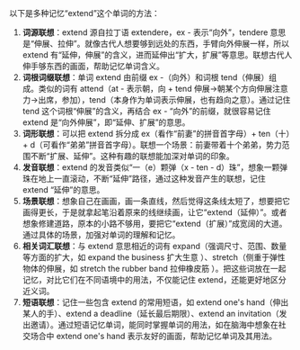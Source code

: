 以下是多种记忆“extend”这个单词的方法：
1. **词源联想**：extend 源自拉丁语 extendere，ex - 表示“向外”，tendere 意思是“伸展、拉伸”。就像古代人想要够到远处的东西，手臂向外伸展一样，所以 extend 有“延伸，伸展”的含义，进而延伸出“扩大，扩展”等意思。联想古代人伸手够东西的画面，帮助记忆单词含义。
2. **词根词缀联想**：单词 extend 由前缀 ex -（向外）和词根 tend（伸展）组成。类似的词有 attend（at - 表示朝，向 + tend 伸展→朝某个方向伸展注意力→出席，参加），tend（本身作为单词表示伸展，也有趋向之意）。通过记住 tend 这个词根“伸展”的含义，再结合 ex - “向外”的前缀，就很容易记住 extend 是“向外伸展”，即“延伸、扩展”的意思。 
3. **词形联想**：可以把 extend 拆分成 ex（看作“前妻”的拼音首字母）+ ten（十）+ d（可看作“弟弟”拼音首字母）。联想一个场景：前妻带着十个弟弟，势力范围不断“扩展、延伸”。这种有趣的联想能加深对单词的印象。
4. **发音联想**：extend 的发音类似“一（e）颗弹（x - ten - d）珠”，想象一颗弹珠在地上一直滚动，不断“延伸”路径，通过这种发音产生的联想，记住 extend “延伸”的意思。 
5. **场景联想**：想象自己在画画，画一条直线，然后觉得这条线太短了，想要把它画得更长，于是就拿起笔沿着原来的线继续画，让它“extend（延伸）”。或者想象修建道路，原本的小路不够用，要把它“extend（扩展）”成宽阔的大道。通过具体的场景，加强对单词的理解和记忆。 
6. **相关词汇联想**：与 extend 意思相近的词有 expand（强调尺寸、范围、数量等方面的扩大，如 expand the business 扩大生意 ）、stretch（侧重于弹性物体的伸展，如 stretch the rubber band 拉伸橡皮筋 ）。把这些词放在一起记忆，对比它们在不同语境中的用法，不仅能记住 extend，还能更好地区分近义词。 
7. **短语联想**：记住一些包含 extend 的常用短语，如 extend one's hand（伸出某人的手）、extend a deadline（延长最后期限）、extend an invitation（发出邀请）。通过短语记忆单词，能同时掌握单词的用法，如在脑海中想象在社交场合中 extend one's hand 表示友好的画面，帮助记忆单词及其用法。 